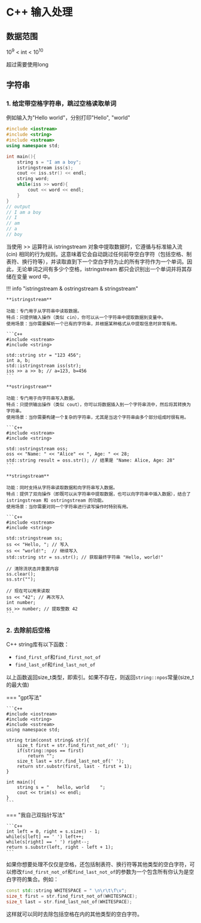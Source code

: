 # C++ 输入处理

## 数据范围

$10^9$ < int < $10^{10}$

超过需要使用long

## 字符串

### 1. 给定带空格字符串，跳过空格读取单词

例如输入为"Hello world"，分别打印"Hello", "world"

```C++
#include <iostream>
#include <string>
#include <sstream>
using namespace std;

int main(){
    string s = "I am a boy";
    istringstream iss(s);
    cout << iss.str() << endl;
    string word;
    while(iss >> word){
        cout << word << endl;
    }
}
// output
// I am a boy
// I
// am
// a
// boy
```

当使用 >> 运算符从 istringstream 对象中提取数据时，它遵循与标准输入流 (cin) 相同的行为规则。这意味着它会自动跳过任何前导空白字符（包括空格、制表符、换行符等），并读取直到下一个空白字符为止的所有字符作为一个单词。因此，无论单词之间有多少个空格，istringstream 都只会识别出一个单词并将其存储在变量 word 中。

!!! info "istringstream & ostringstream & stringstream"

    **istringstream**
    
    功能：专门用于从字符串中读取数据。
    特点：只提供输入操作（类似 cin），你可以从一个字符串中提取数据到变量中。
    使用场景：当你需要解析一个已有的字符串，并根据某种格式从中提取信息时非常有用。

    ```C++
    #include <sstream>
    #include <string>

    std::string str = "123 456";
    int a, b;
    std::istringstream iss(str);
    iss >> a >> b; // a=123, b=456
    ```

    **ostringstream**

    功能：专门用于向字符串写入数据。
    特点：只提供输出操作（类似 cout），你可以将数据插入到一个字符串流中，然后将其转换为字符串。
    使用场景：当你需要构建一个复杂的字符串，尤其是当这个字符串由多个部分组成时很有用。

    ```C++
    #include <sstream>
    #include <string>

    std::ostringstream oss;
    oss << "Name: " << "Alice" << ", Age: " << 28;
    std::string result = oss.str(); // 结果是 "Name: Alice, Age: 28"
    ```

    **stringstream**

    功能：同时支持从字符串读取数据和向字符串写入数据。
    特点：提供了双向操作（即既可以从字符串中提取数据，也可以向字符串中插入数据），结合了 istringstream 和 ostringstream 的功能。
    使用场景：当你需要对同一个字符串进行读写操作时特别有用。
    
    ```C++
    #include <sstream>
    #include <string>

    std::stringstream ss;
    ss << "Hello, "; // 写入
    ss << "world!";  // 继续写入
    std::string str = ss.str(); // 获取最终字符串 "Hello, world!"

    // 清除流状态并重置内容
    ss.clear();
    ss.str("");

    // 现在可以用来读取
    ss << "42"; // 再次写入
    int number;
    ss >> number; // 提取整数 42
    ```

### 2. 去除前后空格

C++ string库有以下函数：

- `find_first_of`和`find_first_not_of`
- `find_last_of`和`find_last_not_of`

以上函数返回size_t类型，即索引。如果不存在，则返回`string::npos`常量(size_t的最大值)

=== "gpt写法"

    ```C++
    #include <iostream>
    #include <string>
    #include <sstream>
    using namespace std;

    string trim(const string& str){
        size_t first = str.find_first_not_of(' ');
        if(string::npos == first)
            return "";
        size_t last = str.find_last_not_of(' ');
        return str.substr(first, last - first + 1);
    }

    int main(){
        string s = "   hello, world    ";
        cout << trim(s) << endl;
    }
    ```

=== "我自己双指针写法"

    ```C++
    int left = 0, right = s.size() - 1;
    while(s[left] == ' ') left++;
    while(s[right] == ' ') right--;
    return s.substr(left, right - left + 1);
    ```

如果你想要处理不仅仅是空格，还包括制表符、换行符等其他类型的空白字符，可以修改`find_first_not_of`和`find_last_not_of`的参数为一个包含所有你认为是空白字符的集合。例如：

```C++
const std::string WHITESPACE = " \n\r\t\f\v";
size_t first = str.find_first_not_of(WHITESPACE);
size_t last = str.find_last_not_of(WHITESPACE);
```

这样就可以同时去除包括空格在内的其他类型的空白字符。


